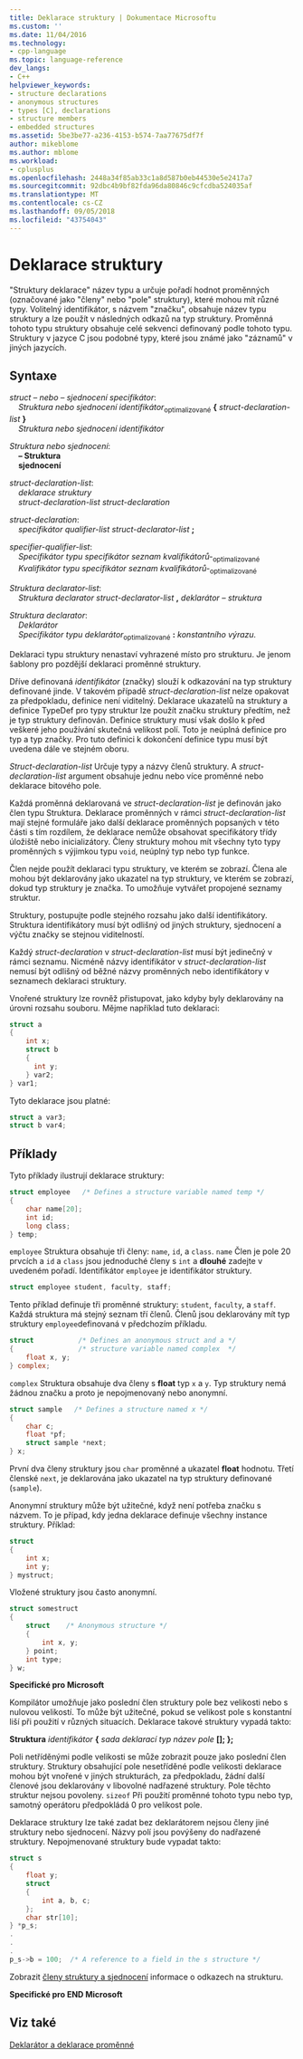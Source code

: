 ```yaml
---
title: Deklarace struktury | Dokumentace Microsoftu
ms.custom: ''
ms.date: 11/04/2016
ms.technology:
- cpp-language
ms.topic: language-reference
dev_langs:
- C++
helpviewer_keywords:
- structure declarations
- anonymous structures
- types [C], declarations
- structure members
- embedded structures
ms.assetid: 5be3be77-a236-4153-b574-7aa77675df7f
author: mikeblome
ms.author: mblome
ms.workload:
- cplusplus
ms.openlocfilehash: 2448a34f85ab33c1a8d587b0eb44530e5e2417a7
ms.sourcegitcommit: 92dbc4b9bf82fda96da80846c9cfcdba524035af
ms.translationtype: MT
ms.contentlocale: cs-CZ
ms.lasthandoff: 09/05/2018
ms.locfileid: "43754043"
---
```

# <a name="structure-declarations"></a>Deklarace struktury
"Struktury deklarace" název typu a určuje pořadí hodnot proměnných (označované jako "členy" nebo "pole" struktury), které mohou mít různé typy. Volitelný identifikátor, s názvem "značku", obsahuje název typu struktury a lze použít v následných odkazů na typ struktury. Proměnná tohoto typu struktury obsahuje celé sekvenci definovaný podle tohoto typu. Struktury v jazyce C jsou podobné typy, které jsou známé jako "záznamů" v jiných jazycích.  
  
## <a name="syntax"></a>Syntaxe

*struct – nebo – sjednocení specifikátor*:<br/>
&nbsp;&nbsp;&nbsp;&nbsp;*Struktura nebo sjednocení* *identifikátor*<sub>optimalizované</sub> **{** *struct-declaration-list* **}**<br/>
&nbsp;&nbsp;&nbsp;&nbsp;*Struktura nebo sjednocení* *identifikátor*

*Struktura nebo sjednocení*:<br/>
&nbsp;&nbsp;&nbsp;&nbsp;**– Struktura**<br/>
&nbsp;&nbsp;&nbsp;&nbsp;**sjednocení**

*struct-declaration-list*:<br/>
&nbsp;&nbsp;&nbsp;&nbsp;*deklarace struktury*<br/>
&nbsp;&nbsp;&nbsp;&nbsp;*struct-declaration-list* *struct-declaration*

*struct-declaration*:<br/>
&nbsp;&nbsp;&nbsp;&nbsp;*specifikátor qualifier-list* *struct-declarator-list* **;**

*specifier-qualifier-list*:<br/>
&nbsp;&nbsp;&nbsp;&nbsp;*Specifikátor typu* *specifikátor seznam kvalifikátorů-*<sub>optimalizované</sub><br/>
&nbsp;&nbsp;&nbsp;&nbsp;*Kvalifikátor typu* *specifikátor seznam kvalifikátorů-*<sub>optimalizované</sub>

*Struktura declarator-list*:<br/>
&nbsp;&nbsp;&nbsp;&nbsp;*Struktura declarator* *struct-declarator-list* **,** *deklarátor – struktura*

*Struktura declarator*:<br/>
&nbsp;&nbsp;&nbsp;&nbsp;*Deklarátor*<br/>
&nbsp;&nbsp;&nbsp;&nbsp;*Specifikátor typu* *deklarátor*<sub>optimalizované</sub> **:** *konstantního výrazu.*
  
Deklaraci typu struktury nenastaví vyhrazené místo pro strukturu. Je jenom šablony pro pozdější deklaraci proměnné struktury.  
  
Dříve definovaná *identifikátor* (značky) slouží k odkazování na typ struktury definované jinde. V takovém případě *struct-declaration-list* nelze opakovat za předpokladu, definice není viditelný. Deklarace ukazatelů na struktury a definice TypeDef pro typy struktur lze použít značku struktury předtím, než je typ struktury definován. Definice struktury musí však došlo k před veškeré jeho používání skutečná velikost polí. Toto je neúplná definice pro typ a typ značky. Pro tuto definici k dokončení definice typu musí být uvedena dále ve stejném oboru.  
  
*Struct-declaration-list* Určuje typy a názvy členů struktury. A *struct-declaration-list* argument obsahuje jednu nebo více proměnné nebo deklarace bitového pole.  
  
Každá proměnná deklarovaná ve *struct-declaration-list* je definován jako člen typu Struktura. Deklarace proměnných v rámci *struct-declaration-list* mají stejné formuláře jako další deklarace proměnných popsaných v této části s tím rozdílem, že deklarace nemůže obsahovat specifikátory třídy úložiště nebo inicializátory. Členy struktury mohou mít všechny tyto typy proměnných s výjimkou typu `void`, neúplný typ nebo typ funkce.  
  
Člen nejde použít deklaraci typu struktury, ve kterém se zobrazí. Člena ale mohou být deklarovány jako ukazatel na typ struktury, ve kterém se zobrazí, dokud typ struktury je značka. To umožňuje vytvářet propojené seznamy struktur.  
  
Struktury, postupujte podle stejného rozsahu jako další identifikátory. Struktura identifikátory musí být odlišný od jiných struktury, sjednocení a výčtu značky se stejnou viditelností.  
  
Každý *struct-declaration* v *struct-declaration-list* musí být jedinečný v rámci seznamu. Nicméně názvy identifikátor v *struct-declaration-list* nemusí být odlišný od běžné názvy proměnných nebo identifikátory v seznamech deklaraci struktury.  
  
Vnořené struktury lze rovněž přistupovat, jako kdyby byly deklarovány na úrovni rozsahu souboru. Mějme například tuto deklaraci:  
  
```C
struct a  
{  
    int x;  
    struct b  
    {  
      int y;  
    } var2;  
} var1;  
```  
  
Tyto deklarace jsou platné:  
  
```C
struct a var3;  
struct b var4;  
```  
  
## <a name="examples"></a>Příklady  
Tyto příklady ilustrují deklarace struktury:  
  
```C
struct employee   /* Defines a structure variable named temp */  
{  
    char name[20];  
    int id;  
    long class;  
} temp;  
```  
  
`employee` Struktura obsahuje tři členy: `name`, `id`, a `class`. `name` Člen je pole 20 prvcích a `id` a `class` jsou jednoduché členy s `int` a **dlouhé** zadejte v uvedeném pořadí. Identifikátor `employee` je identifikátor struktury.  
  
```C
struct employee student, faculty, staff;  
```  
  
Tento příklad definuje tři proměnné struktury: `student`, `faculty`, a `staff`. Každá struktura má stejný seznam tří členů. Členů jsou deklarovány mít typ struktury `employee`definovaná v předchozím příkladu.  
  
```C
struct           /* Defines an anonymous struct and a */  
{                /* structure variable named complex  */  
    float x, y;  
} complex;  
```  
  
`complex` Struktura obsahuje dva členy s **float** typ `x` a `y`. Typ struktury nemá žádnou značku a proto je nepojmenovaný nebo anonymní.  
  
```C
struct sample   /* Defines a structure named x */  
{  
    char c;  
    float *pf;  
    struct sample *next;  
} x;  
```  
  
První dva členy struktury jsou `char` proměnné a ukazatel **float** hodnotu. Třetí členské `next`, je deklarována jako ukazatel na typ struktury definované (`sample`).  
  
Anonymní struktury může být užitečné, když není potřeba značku s názvem. To je případ, kdy jedna deklarace definuje všechny instance struktury. Příklad:  
  
```C
struct  
{  
    int x;  
    int y;  
} mystruct;  
```  
  
Vložené struktury jsou často anonymní.  
  
```C
struct somestruct  
{  
    struct    /* Anonymous structure */  
    {  
        int x, y;  
    } point;  
    int type;  
} w;  
```  
  
**Specifické pro Microsoft**  
  
Kompilátor umožňuje jako poslední člen struktury pole bez velikosti nebo s nulovou velikostí. To může být užitečné, pokud se velikost pole s konstantní liší při použití v různých situacích. Deklarace takové struktury vypadá takto:  
  
**Struktura** *identifikátor* **{** *sada deklarací* *typ* <em>název pole</em> **\[]; };**  
  
Poli netříděnými podle velikosti se může zobrazit pouze jako poslední člen struktury. Struktury obsahující pole nesetříděné podle velikosti deklarace mohou být vnořené v jiných strukturách, za předpokladu, žádní další členové jsou deklarovány v libovolné nadřazené struktury. Pole těchto struktur nejsou povoleny. `sizeof` Při použití proměnné tohoto typu nebo typ, samotný operátoru předpokládá 0 pro velikost pole.  
  
Deklarace struktury lze také zadat bez deklarátorem nejsou členy jiné struktury nebo sjednocení. Názvy polí jsou povýšeny do nadřazené struktury. Nepojmenované struktury bude vypadat takto:

```C
struct s  
{  
    float y;  
    struct  
    {  
        int a, b, c;  
    };  
    char str[10];  
} *p_s;  
.  
.  
.  
p_s->b = 100;  /* A reference to a field in the s structure */  
```  
  
Zobrazit [členy struktury a sjednocení](../c-language/structure-and-union-members.md) informace o odkazech na strukturu.  
  
**Specifické pro END Microsoft**  
  
## <a name="see-also"></a>Viz také  
[Deklarátor a deklarace proměnné](../c-language/declarators-and-variable-declarations.md)